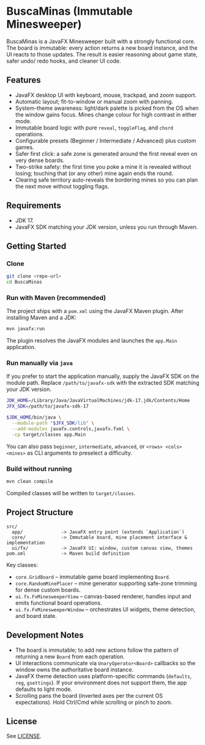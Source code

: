 # BuscaMinas (Immutable Minesweeper)

BuscaMinas is a JavaFX Minesweeper built with a strongly functional core. The
board is immutable: every action returns a new board instance, and the UI reacts
to those updates. The result is easier reasoning about game state, safer undo/
redo hooks, and cleaner UI code.

## Features

- JavaFX desktop UI with keyboard, mouse, trackpad, and zoom support.
- Automatic layout; fit-to-window or manual zoom with panning.
- System-theme awareness: light/dark palette is picked from the OS when the
  window gains focus. Mines change colour for high contrast in either mode.
- Immutable board logic with pure `reveal`, `toggleFlag`, and `chord`
  operations.
- Configurable presets (Beginner / Intermediate / Advanced) plus custom games.
- Safer first click: a safe zone is generated around the first reveal even on
  very dense boards.
- Two-strike safety: the first time you poke a mine it is revealed without
  losing; touching that (or any other) mine again ends the round.
- Clearing safe territory auto-reveals the bordering mines so you can plan the
  next move without toggling flags.

## Requirements

- JDK 17.
- JavaFX SDK matching your JDK version, unless you run through Maven.

## Getting Started

### Clone

```bash
git clone <repo-url>
cd BuscaMinas
```

### Run with Maven (recommended)

The project ships with a `pom.xml` using the JavaFX Maven plugin. After
installing Maven and a JDK:

```bash
mvn javafx:run
```

The plugin resolves the JavaFX modules and launches the `app.Main` application.

### Run manually via `java`

If you prefer to start the application manually, supply the JavaFX SDK on the
module path. Replace `/path/to/javafx-sdk` with the extracted SDK matching your
JDK version.

```bash
JDK_HOME=/Library/Java/JavaVirtualMachines/jdk-17.jdk/Contents/Home
JFX_SDK=/path/to/javafx-sdk-17

$JDK_HOME/bin/java \
  --module-path "$JFX_SDK/lib" \
  --add-modules javafx.controls,javafx.fxml \
  -cp target/classes app.Main
```

You can also pass `beginner`, `intermediate`, `advanced`, or `<rows> <cols>
<mines>` as CLI arguments to preselect a difficulty.

### Build without running

```bash
mvn clean compile
```

Compiled classes will be written to `target/classes`.

## Project Structure

```
src/
  app/              -> JavaFX entry point (extends `Application`)
  core/             -> Immutable board, mine placement interface & implementation
  ui/fx/            -> JavaFX UI: window, custom canvas view, themes
pom.xml             -> Maven build definition
```

Key classes:

- `core.GridBoard` – immutable game board implementing `Board`.
- `core.RandomMinePlacer` – mine generator supporting safe-zone trimming for
  dense custom boards.
- `ui.fx.FxMinesweeperView` – canvas-based renderer, handles input and emits
  functional board operations.
- `ui.fx.FxMinesweeperWindow` – orchestrates UI widgets, theme detection, and
  board state.

## Development Notes

- The board is immutable; to add new actions follow the pattern of returning a
  new `Board` from each operation.
- UI interactions communicate via `UnaryOperator<Board>` callbacks so the
  window owns the authoritative board instance.
- JavaFX theme detection uses platform-specific commands (`defaults`, `reg`,
  `gsettings`). If your environment does not support them, the app defaults to
  light mode.
- Scrolling pans the board (inverted axes per the current OS expectations).
  Hold Ctrl/Cmd while scrolling or pinch to zoom.

## License

See [LICENSE](LICENSE).
